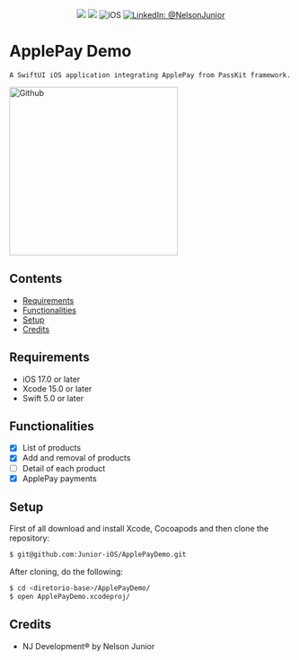 <p align="center">
    <img src="https://img.shields.io/badge/Swift-5.9.1-orange.svg" />
    <img src="https://img.shields.io/badge/Xcode-15.2.X-orange.svg" />
    <img src="https://img.shields.io/badge/platforms-iOS-brightgreen.svg?style=flat" alt="iOS" />
    <a href="https://www.linkedin.com/in/nelson-junior-70b113100/" target="_blank">
        <img src="https://img.shields.io/badge/LinkedIn-@NelsonJunior-blue.svg?style=flat" alt="LinkedIn: @NelsonJunior" />
    </a>
</p>

# ApplePay Demo

    A SwiftUI iOS application integrating ApplePay from PassKit framework.
    
<p align="left">
    <img src="https://media.giphy.com/media/LNXFWlltHL1QcJT2WB/giphy.gif" width="300" max-width="40%" alt="Github"/>
</p>

## Contents

- [Requirements](#requirements)
- [Functionalities](#functionalities)
- [Setup](#setup)
- [Credits](#credits)

## Requirements

- iOS 17.0 or later
- Xcode 15.0 or later
- Swift 5.0 or later

## Functionalities
- [x] List of products
- [x] Add and removal of products 
- [ ] Detail of each product
- [x] ApplePay payments 

## Setup

First of all download and install Xcode, Cocoapods and then clone the repository:

```sh
$ git@github.com:Junior-iOS/ApplePayDemo.git
```

After cloning, do the following:

```sh
$ cd <diretorio-base>/ApplePayDemo/
$ open ApplePayDemo.xcodeproj/
```

## Credits

- NJ Development® by Nelson Junior
